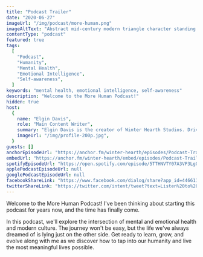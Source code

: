 ```yaml
---
title: "Podcast Trailer"
date: "2020-06-27"
imageUrl: "/img/podcast/more-human.png"
imageAltText: "Abstract mid-century modern triangle character standing next to the words More Human"
contentType: "podcast"
featured: true
tags:
  [
    "Podcast",
    "Humanity",
    "Mental Health",
    "Emotional Intelligence",
    "Self-awareness",
  ]
keywords: "mental health, emotional intelligence, self-awareness"
description: "Welcome to the More Human Podcast!"
hidden: true
host:
  {
    name: "Elgin Davis",
    role: "Main Content Writer",
    summary: "Elgin Davis is the creator of Winter Hearth Studios. Driven by a passionate spirit and boundless curiosity, Davis' work seeks to explore the depths of humanity and what it might look like to live a hyper-meaningful existence here on earth.",
    imageUrl: "/img/profile-200p.jpg",
  }
guests: []
anchorEpisodeUrl: "https://anchor.fm/winter-hearth/episodes/Podcast-Trailer-eg12nf/a-a2irub8"
embedUrl: "https://anchor.fm/winter-hearth/embed/episodes/Podcast-Trailer-eg12nf"
spotifyEpisodeUrl: "https://open.spotify.com/episode/5TTHNVTY07A3VP3LgQM6ir"
applePodcastEpisodeUrl: null
googlePodcastEpisodeUrl: null
facebookShareLink: "https://www.facebook.com/dialog/share?app_id=446611785530020&href=https://anchor.fm/winter-hearth/episodes/Series-Trailer-eg0u2j&redirect_uri=https://anchor.fm/winter-hearth/episodes/Series-Trailer-eg0u2j"
twitterShareLink: "https://twitter.com/intent/tweet?text=Listen%20to%20%22Series%20Trailer%22%20by%20More%20Human.%20%E2%9A%93%20https://anchor.fm/winter-hearth/episodes/Series-Trailer-eg0u2j"
---
```


Welcome to the More Human Podcast! I've been thinking about starting this podcast for years now, and the time has finally come.

In this podcast, we'll explore the intersection of mental and emotional health and modern culture. The journey won't be easy, but the life we've always dreamed of is lying just on the other side. Get ready to learn, grow, and evolve along with me as we discover how to tap into our humanity and live the most meaningful lives possible.
